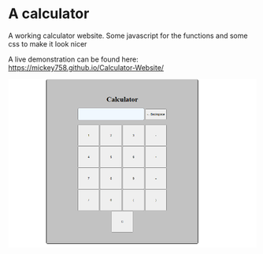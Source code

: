 # A calculator
 A working calculator website. Some javascript for the functions and some css to make it look nicer
 
 A live demonstration can be found here: https://mickey758.github.io/Calculator-Website/


![Calculator](image.png)
